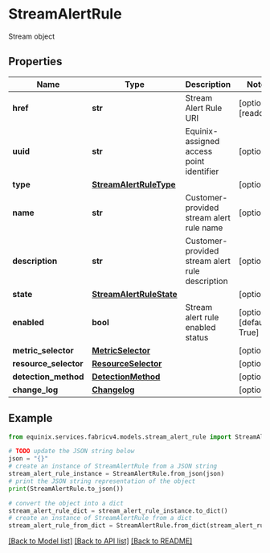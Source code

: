 # StreamAlertRule

Stream object

## Properties

Name | Type | Description | Notes
------------ | ------------- | ------------- | -------------
**href** | **str** | Stream Alert Rule URI | [optional] [readonly] 
**uuid** | **str** | Equinix-assigned access point identifier | [optional] 
**type** | [**StreamAlertRuleType**](StreamAlertRuleType.md) |  | [optional] 
**name** | **str** | Customer-provided stream alert rule name | [optional] 
**description** | **str** | Customer-provided stream alert rule description | [optional] 
**state** | [**StreamAlertRuleState**](StreamAlertRuleState.md) |  | [optional] 
**enabled** | **bool** | Stream alert rule enabled status | [optional] [default to True]
**metric_selector** | [**MetricSelector**](MetricSelector.md) |  | [optional] 
**resource_selector** | [**ResourceSelector**](ResourceSelector.md) |  | [optional] 
**detection_method** | [**DetectionMethod**](DetectionMethod.md) |  | [optional] 
**change_log** | [**Changelog**](Changelog.md) |  | [optional] 

## Example

```python
from equinix.services.fabricv4.models.stream_alert_rule import StreamAlertRule

# TODO update the JSON string below
json = "{}"
# create an instance of StreamAlertRule from a JSON string
stream_alert_rule_instance = StreamAlertRule.from_json(json)
# print the JSON string representation of the object
print(StreamAlertRule.to_json())

# convert the object into a dict
stream_alert_rule_dict = stream_alert_rule_instance.to_dict()
# create an instance of StreamAlertRule from a dict
stream_alert_rule_from_dict = StreamAlertRule.from_dict(stream_alert_rule_dict)
```
[[Back to Model list]](../README.md#documentation-for-models) [[Back to API list]](../README.md#documentation-for-api-endpoints) [[Back to README]](../README.md)


